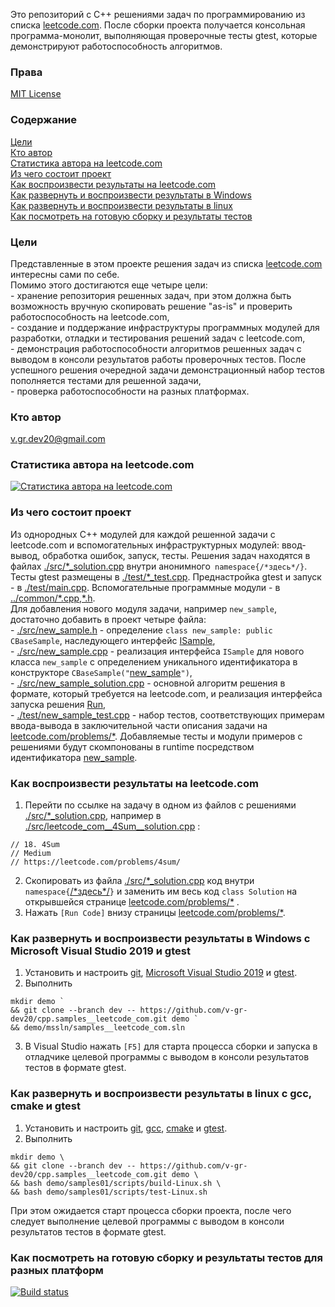 Это репозиторий с С++ решениями задач по программированию из списка [leetcode.com](https://leetcode.com/problemset/all/).
После сборки проекта получается консольная программа-монолит, выполняющая проверочные тесты gtest, которые демонстрируют работоспособность алгоритмов.

### Права
[MIT License](LICENSE)

### Содержание
[ Цели ](#goals)\
[ Кто автор ](#author)\
[ Статистика автора на leetcode.com ](#stats)\
[ Из чего состоит проект ](#consist)\
[ Как воспроизвести результаты на leetcode.com ](#leetcode)\
[ Как развернуть и воспроизвести результаты в Windows ](#windows)\
[ Как развернуть и воспроизвести результаты в linux ](#linux)\
[ Как посмотреть на готовую сборку и результаты тестов ](#build)

<a id="goals"></a>
### Цели
Представленные в этом проекте решения задач из списка [leetcode.com](https://leetcode.com/problemset/all/) интересны сами по себе.\
Помимо этого достигаются еще четыре цели:\
	- хранение репозитория решенных задач, при этом должна быть возможность вручную скопировать решение "as-is" и проверить работоспособность на leetcode.com,\
	- создание и поддержание инфраструктуры программных модулей для разработки, отладки и тестирования решений задач с leetcode.com,\
	- демонстрация работоспособности алгоритмов решенных задач с выводом в консоли результатов работы проверочных тестов. После успешного решения очередной задачи демонстрационный набор тестов пополняется тестами для решенной задачи,\
	- проверка работоспособности на разных платформах.

<a id="author"></a>
### Кто автор
v.gr.dev20@gmail.com

<a id="stats"></a>
### Статистика автора на leetcode.com
[![Статистика автора на leetcode.com](https://leetcode-stats-six.vercel.app/api?username=v-gr-dev20)](https://leetcode.com/v-gr-dev20/)

<a id="consist"></a>
### Из чего состоит проект
Из однородных C++ модулей для каждой решенной задачи с leetcode.com и вспомогательных инфраструктурных модулей: ввод-вывод, обработка ошибок, запуск, тесты. Решения задач находятся в файлах [./src/\*_solution.cpp](samples01/src) внутри анонимного``` namespace{/*здесь*/}```. Тесты gtest размещены в [./test/*_test.cpp](samples01/test/). Преднастройка gtest и запуск - в [./test/main.cpp](samples01/test/main.cpp). Вспомогательные программные модули - в [../common/\*.cpp,\*.h](common).\
Для добавления нового модуля задачи, например ```new_sample```, достаточно добавить в проект четыре файла:\
	- [./src/new_sample.h](samples01/src/new_sample.h) - определение ```class new_sample: public CBaseSample```, наследующего интерфейс [ISample](common/BaseSample.h#L13-L25),\
	- [./src/new_sample.cpp](samples01/src/new_sample.cpp) - реализация интерфейса ```ISample``` для нового класса ```new_sample``` с определением уникального идентификатора в конструкторе ```CBaseSample("```[new_sample](samples01/src/new_sample.cpp#:~:text=%3A%20CBaseSample(-,%22new_sample%22,-))```")```,\
	- [./src/new_sample_solution.cpp](samples01/src/new_sample_solution.cpp) - основной алгоритм решения в формате, который требуется на leetcode.com, и реализация интерфейса запуска решения [Run](samples01/src/new_sample_solution.cpp#L22-L25),\
	- [./test/new_sample_test.cpp](samples01/test/new_sample_test.cpp) - набор тестов, соответствующих примерам ввода-вывода в заключительной части описания задачи на [leetcode.com/problems/*](https://leetcode.com/problems/4sum/). Добавляемые тесты и модули примеров с решениями будут скомпонованы в runtime посредством идентификатора [new_sample](samples01/test/new_sample_test.cpp#:~:text=TEST(-,new_sample,-%2C%20EXPECT_EQ01%20)%20%7B).

<a id="leetcode"></a>
### Как воспроизвести результаты на leetcode.com
1. Перейти по ссылке на задачу в одном из файлов с решениями [./src/*_solution.cpp](samples01/src), например в [./src/leetcode_com__4Sum__solution.cpp](samples01/src/leetcode_com__4Sum__solution.cpp#L1-L3) :
```
// 18. 4Sum
// Medium
// https://leetcode.com/problems/4sum/
```
2. Скопировать из файла [./src/*_solution.cpp](samples01/src/leetcode_com__4Sum__solution.cpp) код внутри ```namespace{```[/\*здесь\*/](samples01/src/leetcode_com__4Sum__solution.cpp#L33-L92)```}```
 и заменить им весь код ```class Solution``` на открывшейся странице [leetcode.com/problems/*](https://leetcode.com/problems/4sum/) .
3. Нажать ```[Run Code]``` внизу страницы [leetcode.com/problems/*](https://leetcode.com/problems/4sum/).

<a id="windows"></a>
### Как развернуть и воспроизвести результаты в Windows c Microsoft Visual Studio 2019 и gtest
1. Установить и настроить [git](https://git-scm.com/book/ru/v2/%D0%92%D0%B2%D0%B5%D0%B4%D0%B5%D0%BD%D0%B8%D0%B5-%D0%A3%D1%81%D1%82%D0%B0%D0%BD%D0%BE%D0%B2%D0%BA%D0%B0-Git), [Microsoft Visual Studio 2019](https://docs.microsoft.com/ru-ru/visualstudio/install/install-visual-studio?view=vs-2019) и [gtest](https://docs.microsoft.com/ru-ru/visualstudio/test/how-to-use-google-test-for-cpp?view=vs-2019).
2. Выполнить
```
mkdir demo `
&& git clone --branch dev -- https://github.com/v-gr-dev20/cpp.samples__leetcode_com.git demo `
&& demo/mssln/samples__leetcode_com.sln
```
3. В Visual Studio нажать ```[F5]``` для старта процесса сборки и запуска в отладчике целевой программы с выводом в консоли результатов тестов в формате gtest.

<a id="linux"></a>
### Как развернуть и воспроизвести результаты в linux с gcc, cmake и gtest
1. Установить и настроить [git](https://git-scm.com/book/ru/v2/%D0%92%D0%B2%D0%B5%D0%B4%D0%B5%D0%BD%D0%B8%D0%B5-%D0%A3%D1%81%D1%82%D0%B0%D0%BD%D0%BE%D0%B2%D0%BA%D0%B0-Git), [gcc](https://gcc.gnu.org/), [cmake](https://cmake.org/install/) и [gtest](https://github.com/google/googletest/tree/master/googletest#readme).
2. Выполнить
```
mkdir demo \
&& git clone --branch dev -- https://github.com/v-gr-dev20/cpp.samples__leetcode_com.git demo \
&& bash demo/samples01/scripts/build-Linux.sh \
&& bash demo/samples01/scripts/test-Linux.sh
```
При этом ожидается старт процесса сборки проекта, после чего следует выполнение целевой программы с выводом в консоли результатов тестов в формате gtest.

<a id="build"></a>
### Как посмотреть на готовую сборку и результаты тестов для разных платформ
[![Build status](https://ci.appveyor.com/api/projects/status/j1t6h0x4o1cywss7?svg=true)](https://ci.appveyor.com/project/v-gr-dev20/cpp-samples-leetcode-com)
